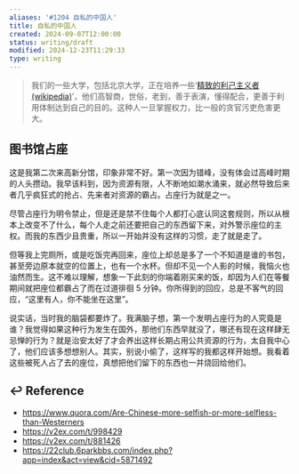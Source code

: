 ```yaml
---
aliases: '#1204 自私的中国人'
title: 自私的中国人
created: 2024-09-07T12:00:00
status: writing/draft
modified: 2024-12-23T11:29:33
type: writing
---
```


> 我们的一些大学，包括北京大学，正在培养一些‘[精致的利己主义者 (wikipedia)](https://zh.wikipedia.org/zh-hans/%E7%B2%BE%E8%87%B4%E5%88%A9%E5%B7%B1%E4%B8%BB%E4%B9%89)’，他们高智商，世俗，老到，善于表演，懂得配合，更善于利用体制达到自己的目的。这种人一旦掌握权力，比一般的贪官污吏危害更大。

## 图书馆占座

这是我第二次来高新分馆，印象非常不好。第一次因为错峰，没有体会过高峰时期的人头攒动。我早该料到，因为资源有限，人不断地如潮水涌来，就必然导致后来者几乎疯狂式的抢占、先来者对资源的霸占。占座行为就是之一。

尽管占座行为明令禁止，但是还是禁不住每个人都打心底认同这套规则，所以从根本上改变不了什么，每个人走之前还要把自己的东西留下来，对外警示座位的主权。而我的东西少且贵重，所以一开始并没有这样的习惯，走了就是走了。

但等我上完厕所，或是吃饭完再回来，座位上却总是多了一个不知道是谁的书包，甚至旁边原本就空的位置上，也有一个水杯。但却不见一个人影的时候，我恼火也油然而生。这不难以理解，想象一下此刻的你端着刚买来的饭，却因为人们在等餐期间就把座位都霸占了而在过道徘徊 5 分钟。你所得到的回应，总是不客气的回应，“这里有人，你不能坐在这里”。

说实话，当时我的脑袋都要炸了。我满脑子想，第一个发明占座行为的人究竟是谁？我觉得如果这种行为发生在国外，那他们东西早就没了，哪还有现在这样肆无忌惮的行为？就是治安太好了才会养出这样长期占用公共资源的行为，太自我中心了，他们应该多想想别人。其实，别说小偷了，这样写的我都这样开始想。我看着这些被死人占了去的座位，真想把他们留下的东西也一并烧回给他们。

## ↩ Reference
  - https://www.quora.com/Are-Chinese-more-selfish-or-more-selfless-than-Westerners
  - https://v2ex.com/t/998429
  - https://v2ex.com/t/881426
  - https://22club.6parkbbs.com/index.php?app=index&act=view&cid=5871492
